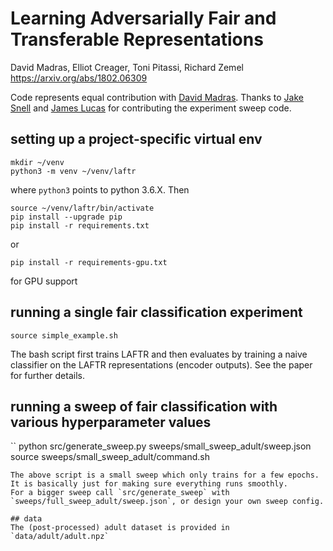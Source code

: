 # Learning Adversarially Fair and Transferable Representations
David Madras, Elliot Creager, Toni Pitassi, Richard Zemel
https://arxiv.org/abs/1802.06309

Code represents equal contribution with [David Madras](https://github.com/dmadras/).
Thanks to [Jake Snell](https://github.com/jakesnell) and [James Lucas](https://github.com/AtheMathmo) for contributing the experiment sweep code.

## setting up a project-specific virtual env
```
mkdir ~/venv 
python3 -m venv ~/venv/laftr
```
where `python3` points to python 3.6.X. Then
```
source ~/venv/laftr/bin/activate
pip install --upgrade pip
pip install -r requirements.txt
```
or 
```
pip install -r requirements-gpu.txt
```
for GPU support

## running a single fair classification experiment
```
source simple_example.sh
```
The bash script first trains LAFTR and then evaluates by training a naive classifier on the LAFTR representations (encoder outputs).
See the paper for further details.

## running a sweep of fair classification with various hyperparameter values
``
python src/generate_sweep.py sweeps/small_sweep_adult/sweep.json
source sweeps/small_sweep_adult/command.sh
```
The above script is a small sweep which only trains for a few epochs. 
It is basically just for making sure everything runs smoothly. 
For a bigger sweep call `src/generate_sweep` with `sweeps/full_sweep_adult/sweep.json`, or design your own sweep config.

## data
The (post-processed) adult dataset is provided in `data/adult/adult.npz`

